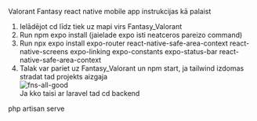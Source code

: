Valorant Fantasy react native mobile app instrukcijas kā palaist <br>

1. Ielādējot cd līdz tiek uz mapi virs Fantasy_Valorant <br>
2. Run npm expo install (jaielade expo isti neatceros pareizo command) <br>
3. Run npx expo install expo-router react-native-safe-area-context react-native-screens expo-linking expo-constants expo-status-bar react-native-safe-area-context <br>
4. Talak var pariet uz Fantasy_Valorant un npm start, ja tailwind izdomas stradat tad projekts aizgaja <br>
![fns-all-good](https://github.com/21DP2RJerm/ValoFantasy/assets/100911489/2a2b2680-b369-4d94-bd9c-e261eade1b0b) <br>
Ja kko taisi ar laravel tad cd backend
 
php artisan serve
